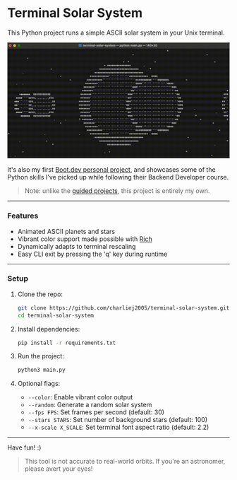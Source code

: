 # Terminal Solar System

This Python project runs a simple ASCII solar system in your Unix terminal.

![Example Solar System](./example.gif)

It's also my first [Boot.dev personal project](https://www.boot.dev/courses/build-personal-project-1), and showcases some of the Python skills I've picked up while following their Backend Developer course.
> Note: unlike the [guided projects](https://github.com/stars/charliej2005/lists/boot-dev), this project is entirely my own. 

---

### Features

- Animated ASCII planets and stars
- Vibrant color support made possible with [Rich](https://github.com/Textualize/rich)
- Dynamically adapts to terminal rescaling
- Easy CLI exit by pressing the 'q' key during runtime

---

### Setup

1. Clone the repo:
   ```bash
   git clone https://github.com/charliej2005/terminal-solar-system.git
   cd terminal-solar-system
   ```

2. Install dependencies:
   ```bash
   pip install -r requirements.txt
   ```

3. Run the project:
   ```bash
   python3 main.py
   ```

4. Optional flags:
   - `--color`: Enable vibrant color output
   - `--random`: Generate a random solar system
   - `--fps FPS`: Set frames per second (default: 30)
   - `--stars STARS`: Set number of background stars (default: 100)
   - `--x-scale X_SCALE`: Set terminal font aspect ratio (default: 2.2)

---

Have fun! :)

> This tool is not accurate to real-world orbits.
> If you're an astronomer, please avert your eyes!